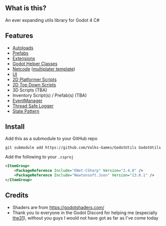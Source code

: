 ## What is this?
An ever expanding utils library for Godot 4 C#

## Features
- [Autoloads](https://github.com/ValksGodotTools/GodotUtils/tree/main/Scripts/Autoload)
- [Prefabs](https://github.com/ValksGodotTools/GodotUtils/tree/main/Prefabs)
- [Extensions](https://github.com/ValksGodotTools/GodotUtils/tree/main/Scripts/Extensions)
- [Godot Helper Classes](https://github.com/ValksGodotTools/GodotUtils/tree/main/Scripts/Godot%20Helpers)
- [Netcode](https://github.com/ValksGodotTools/GodotUtils/tree/main/Scripts/Netcode) ([multiplater template](https://github.com/ValksGodotTools/Multiplayer))
- [UI](https://github.com/ValksGodotTools/GodotUtils/tree/main/Scripts/UI)
- [2D Platformer Scripts](https://github.com/ValksGodotTools/GodotUtils/tree/main/Scripts/World2D/Platformer)
- [2D Top Down Scripts](https://github.com/ValksGodotTools/GodotUtils/tree/main/Scripts/World2D/TopDown)
- 3D Scripts (TBA)
- Inventory Script(s) / Prefab(s) (TBA)
- [EventManager](https://github.com/ValksGodotTools/GodotUtils/blob/main/Scripts/EventManager.cs)
- [Thread Safe Logger](https://github.com/ValksGodotTools/GodotUtils/blob/main/Scripts/Logger.cs)
- [State Pattern](https://github.com/ValksGodotTools/GodotUtils/blob/main/Scripts/State.cs)

## Install
Add this as a submodule to your GitHub repo
```
git submodule add https://github.com/Valks-Games/GodotUtils GodotUtils
```

Add the following to your `.csproj`
```xml
<ItemGroup>
    <PackageReference Include="ENet-CSharp" Version="2.4.8" />
    <PackageReference Include="Newtonsoft.Json" Version="13.0.1" />
</ItemGroup>
```

## Credits
- Shaders are from https://godotshaders.com/
- Thank you to everyone in the Godot Discord for helping me (especially [the31](https://github.com/31)), without you guys I would not have got as far as I've come today
